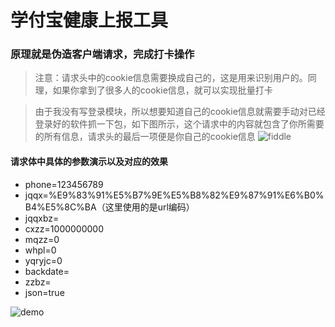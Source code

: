 # 学付宝健康上报工具

### 原理就是伪造客户端请求，完成打卡操作

> 注意：请求头中的cookie信息需要换成自己的，这是用来识别用户的。同理，如果你拿到了很多人的cookie信息，就可以实现批量打卡

> 由于我没有写登录模块，所以想要知道自己的cookie信息就需要手动对已经登录好的软件抓一下包，如下图所示，这个请求中的内容就包含了你所需要的所有信息，请求头的最后一项便是你自己的cookie信息
>![fiddle](https://pic.downk.cc/item/5f51be87160a154a676982d6.png "fiddle")

#### 请求体中具体的参数演示以及对应的效果
+ phone=123456789
+ jqqx=%E9%83%91%E5%B7%9E%E5%B8%82%E9%87%91%E6%B0%B4%E5%8C%BA（这里使用的是url编码）
+ jqqxbz=
+ cxzz=1000000000
+ mqzz=0
+ whpl=0
+ yqryjc=0
+ backdate=
+ zzbz=
+ json=true

![demo](https://pic.downk.cc/item/5f51be87160a154a676982d3.png "demo")
